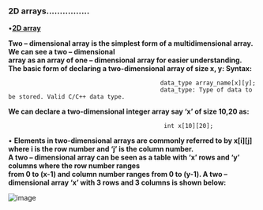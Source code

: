 ### 2D arrays................

•[**2D array**](https://beginnersbook.com/2014/01/2d-arrays-in-c-example/)          

**Two – dimensional array is the simplest form of a multidimensional array. We can see a two – dimensional                             
  array as an array of one – dimensional array for easier understanding.**                            
**The basic form of declaring a two-dimensional array of size x, y: 
Syntax:**        

                                               data_type array_name[x][y];                           
                                               data_type: Type of data to be stored. Valid C/C++ data type.                 
                             
**We can declare a two-dimensional integer array say ‘x’ of size 10,20 as:**  

                                                int x[10][20];

• **Elements in two-dimensional arrays are commonly referred to by x[i][j] where i is the row number and ‘j’ is the column number.           
A two – dimensional array can be seen as a table with ‘x’ rows and ‘y’ columns where the row number ranges                  
from 0 to (x-1) and column number ranges from 0 to (y-1). A two – dimensional array ‘x’ with 3 rows and 3 columns is shown below:**          

 ![image](https://user-images.githubusercontent.com/85113970/141422860-eeebc131-744b-48b2-b670-48f0f19a3583.png)
